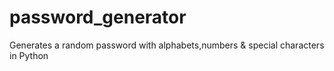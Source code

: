 # password_generator
Generates a random password with alphabets,numbers &amp; special characters in Python
